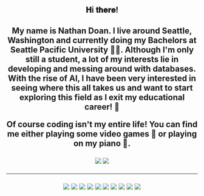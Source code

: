 



<h2 align="center"> 𝐇i 𝐭𝐡𝐞𝐫𝐞! <h2>
<p align="center"> My name is Nathan Doan. I live around Seattle, Washington and currently doing my Bachelors at Seattle Pacific University 👨‍🎓. Although I'm only still a student, a lot of my interests lie in developing and messing around with databases. With the rise of AI, I have been very interested in seeing where this all takes us and want to start exploring this field as I exit my educational career! 🤖</p>
  
<p align="center">Of course coding isn't my entire life! You can find me either playing some video games 👾 or playing on my piano 🎵. </p>
 
<p align="center"> 
  <img src="https://img.shields.io/badge/-nathandoan7222@gmail.com-c14438?style=flat-square&logo=Gmail&logoColor=white&link=mailto:nathandoan7222@gmail.com">
  <img src="https://img.shields.io/badge/-nathandoan-blue?style=flat-square&logo=Linkedin&logoColor=white&link=https://www.linkedin.com/in/nathan-doan-314ba1207/">
  </p>
  
<hr>
<p align="center">
  <img src="https://img.shields.io/badge/javascript%20-%23323330.svg?&style=for-the-badge&logo=javascript&logoColor=%23F7DF1E">
  <img src="https://img.shields.io/badge/Node.js-339933?style=for-the-badge&logo=nodedotjs&logoColor=white">
  <img src="https://img.shields.io/badge/Python-FFD43B?style=for-the-badge&logo=python&logoColor=blue">
  <img src="https://img.shields.io/badge/C%2B%2B-00599C?style=for-the-badge&logo=c%2B%2B&logoColor=white">
  <img src="https://img.shields.io/badge/HTML5-E34F26?style=for-the-badge&logo=html5&logoColor=white">
  <img src="https://img.shields.io/badge/CSS3-1572B6?style=for-the-badge&logo=css3&logoColor=white">
  <img src="https://img.shields.io/badge/Python-FFD43B?style=for-the-badge&logo=python&logoColor=blue">
  <img src="https://img.shields.io/badge/Sequelize-52B0E7?style=for-the-badge&logo=Sequelize&logoColor=white">
  <img src="https://img.shields.io/badge/MySQL-005C84?style=for-the-badge&logo=mysql&logoColor=white">
  <img src="https://img.shields.io/badge/MongoDB-4EA94B?style=for-the-badge&logo=mongodb&logoColor=white">
  



  
